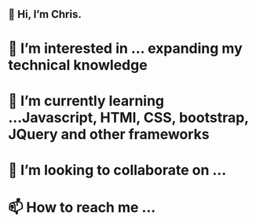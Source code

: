 ## 👋 Hi, I’m Chris.

# 👀 I’m interested in ... expanding my technical knowledge
# 🌱 I’m currently learning ...Javascript, HTMl, CSS, bootstrap, JQuery and other frameworks
# 💞️ I’m looking to collaborate on ...
# 📫 How to reach me ...

<!---
rehpotsirhc21/rehpotsirhc21 is a ✨ special ✨ repository because its `README.md` (this file) appears on your GitHub profile.
You can click the Preview link to take a look at your changes.
--->
